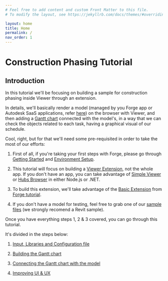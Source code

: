 ```yaml
---
# Feel free to add content and custom Front Matter to this file.
# To modify the layout, see https://jekyllrb.com/docs/themes/#overriding-theme-defaults

layout: home
title: Home
permalink: /
nav_order: 1
---
```


# Construction Phasing Tutorial

## Introduction

In this tutorial we'll be focusing on building a sample for construction phasing inside Viewer through an extension.

In details, we'll basically render a model (managed by you Forge app or Autodesk SaaS applications, refer [here](https://forge.autodesk.com/en/docs/data/v2/developers_guide/basics/)) on the browser with Viewer, and then adding a [Gantt chart](https://en.wikipedia.org/wiki/Gantt_chart) connected with the model's, in a way that we can check the objects related to each task, having a graphical visual of our schedule.

Cool, right, but for that we'll need some pre-requisited in order to take the most of our efforts:

1. First of all, if you're taking your first steps with Forge, please go through [Getting Started](https://forge-tutorials.autodesk.io) and [Environment Setup](https://forge-tutorials.autodesk.io/setup/).

2. This tutorial will focus on building a [Viewer Extension](https://forge.autodesk.com/en/docs/viewer/v7/developers_guide/viewer_basics/extensions/), not the whole app. If you don't have an app, you can take advantage of [Simple Viewer](https://forge-tutorials.autodesk.io/tutorials/simple-viewer/) or [Hubs Browser](https://forge-tutorials.autodesk.io/tutorials/hubs-browser/) in either Node.js or .NET.

3. To build this extension, we'll take advantage of the [Basic Extension](https://forge-tutorials.autodesk.io/tutorials/dashboard/basic) from [Forge tutorial](https://forge-tutorials.autodesk.io).

4. If you don't have a model for testing, feel free to grab one of our [sample files](https://knowledge.autodesk.com/support/revit/getting-started/caas/CloudHelp/cloudhelp/2022/ENU/Revit-GetStarted/files/GUID-7B9C7A69-1083-406D-A01F-53D405C167F3-htm.html) (we strongly recomend a Revit sample).

Once you have everything steps 1, 2 & 3 covered, you can go through this tutorial.

It's divided in the steps below:

1. [Input, Libraries and Configuration file](/input/index)

2. [Building the Gantt chart](/building/home/)

3. [Connecting the Gantt chart with the model](/connecting/home/)

4. [Improving UI & UX](/improving/home/)
